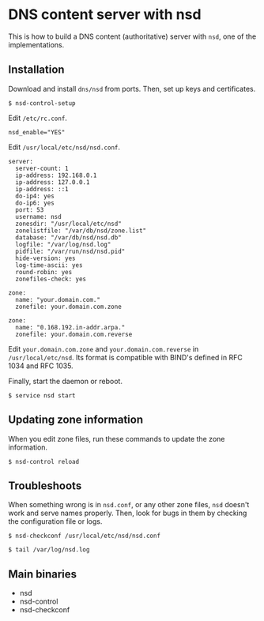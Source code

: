 # DNS content server with nsd

This is how to build a DNS content (authoritative) server with `nsd`,
one of the implementations.


## Installation

Download and install `dns/nsd` from ports.
Then, set up keys and certificates.

```
$ nsd-control-setup
```

Edit `/etc/rc.conf`.

```
nsd_enable="YES"
```

Edit `/usr/local/etc/nsd/nsd.conf`.

```
server:
  server-count: 1
  ip-address: 192.168.0.1
  ip-address: 127.0.0.1
  ip-address: ::1
  do-ip4: yes
  do-ip6: yes
  port: 53
  username: nsd
  zonesdir: "/usr/local/etc/nsd"
  zonelistfile: "/var/db/nsd/zone.list"
  database: "/var/db/nsd/nsd.db"
  logfile: "/var/log/nsd.log"
  pidfile: "/var/run/nsd/nsd.pid"
  hide-version: yes
  log-time-ascii: yes
  round-robin: yes
  zonefiles-check: yes

zone:
  name: "your.domain.com."
  zonefile: your.domain.com.zone

zone:
  name: "0.168.192.in-addr.arpa."
  zonefile: your.domain.com.reverse
```

Edit `your.domain.com.zone` and `your.domain.com.reverse`
in `/usr/local/etc/nsd`.
Its format is compatible with BIND's defined in RFC 1034 and RFC 1035.

Finally, start the daemon or reboot.

```
$ service nsd start
```


## Updating zone information

When you edit zone files, run these commands to update the zone information.

```
$ nsd-control reload
```


## Troubleshoots

When something wrong is in `nsd.conf`, or any other zone files,
`nsd` doesn't work and serve names properly.
Then, look for bugs in them by checking the configuration file or logs.

```
$ nsd-checkconf /usr/local/etc/nsd/nsd.conf
```

```
$ tail /var/log/nsd.log
```


## Main binaries

* nsd
* nsd-control
* nsd-checkconf
